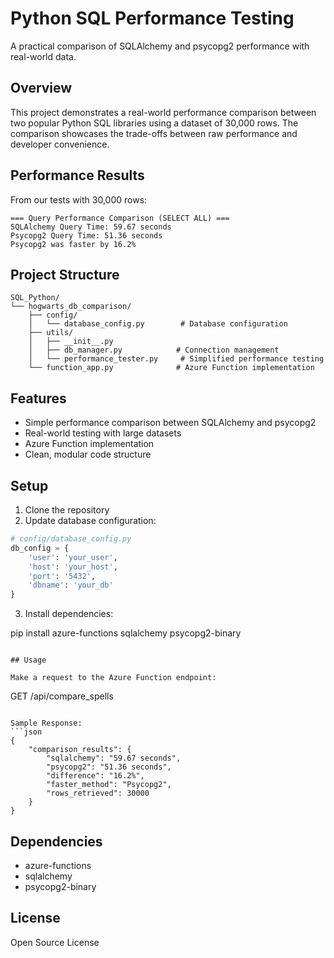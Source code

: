# Python SQL Performance Testing

A practical comparison of SQLAlchemy and psycopg2 performance with real-world data.

## Overview

This project demonstrates a real-world performance comparison between two popular Python SQL libraries using a dataset of 30,000 rows. The comparison showcases the trade-offs between raw performance and developer convenience.

## Performance Results

From our tests with 30,000 rows:
```
=== Query Performance Comparison (SELECT ALL) ===
SQLAlchemy Query Time: 59.67 seconds
Psycopg2 Query Time: 51.36 seconds
Psycopg2 was faster by 16.2%
```

## Project Structure

```
SQL_Python/
└── hogwarts_db_comparison/
    ├── config/
    │   └── database_config.py        # Database configuration
    ├── utils/
    │   ├── __init__.py
    │   ├── db_manager.py            # Connection management
    │   └── performance_tester.py     # Simplified performance testing
    └── function_app.py              # Azure Function implementation
```

## Features

- Simple performance comparison between SQLAlchemy and psycopg2
- Real-world testing with large datasets
- Azure Function implementation
- Clean, modular code structure

## Setup

1. Clone the repository
2. Update database configuration:
```python
# config/database_config.py
db_config = {
    'user': 'your_user',
    'host': 'your_host',
    'port': '5432',
    'dbname': 'your_db'
}
```
3. Install dependencies:

pip install azure-functions sqlalchemy psycopg2-binary
```

## Usage

Make a request to the Azure Function endpoint:
```
GET /api/compare_spells
```

Sample Response:
```json
{
    "comparison_results": {
        "sqlalchemy": "59.67 seconds",
        "psycopg2": "51.36 seconds",
        "difference": "16.2%",
        "faster_method": "Psycopg2",
        "rows_retrieved": 30000
    }
}
```

## Dependencies
- azure-functions
- sqlalchemy
- psycopg2-binary

## License
Open Source License

